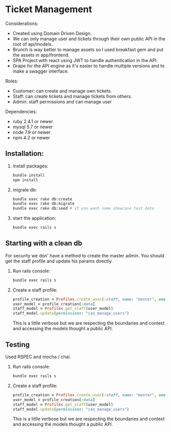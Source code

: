 # Ticket Management

Considerations:
- Created using Domain Driven Design.
- We can only manage user and tickets through their own public API in the root of api/models.
- Brunch is way better to manage assets so I used breakfast gem and put the assets in app/frontend.
- SPA Project with react using JWT to handle authentication in the API. 
- Grape for the API engine as it's easier to handle multiple versions and to make a swagger interface. 

Roles: 

- Customer: can create and manage own tickets.
- Staff: can create tickets and manage tickets from others.
- Admin: staff permissions and can manage user

Dependencies: 

- ruby 2.4.1 or newer
- mysql 5.7 or newer
- node 7.9 or newer
- npm 4.2 or newer

## Installation:

1. Install packages:
      ```bash
      bundle install
      npm install
      ```
2. migrate db:
      ```bash
      bundle exec rake db:create
      bundle exec rake db:migrate
      bundle exec rake db:seed # if you want some showcase test data
      ```
      
3. start the application:

      ```bash
      bundle exec rails s
      ```
      
## Starting with a clean db

For security we don' have a method to create the master admin. You should get the staff profile and update his params directly.

1. Run rails console:
      ```bash
      bundle exec rails s
      ```
      
2. Create a staff profile:
      
      ```ruby
      profile_creation = Profiles.create_user(:staff, name: "master", email: "master@test.com", password: "changeme")
      user_model = profile_creation[:data]
      staff_model = Profiles.get_staff(user_model)
      staff_model.update(permissions: "can_manage_users")
      ```
      This is a little verbose but we are respecting the boundaries and context and accessing the models thought a public API.

## Testing

Used RSPEC and mocha / chai.

1. Run rails console:
      ```bash
      bundle exec rails s
      ```
      
2. Create a staff profile:
      
      ```ruby
      profile_creation = Profiles.create_user(:staff, name: "master", email: "master@test.com", password: "changeme")
      user_model = profile_creation[:data]
      staff_model = Profiles.get_staff(user_model)
      staff_model.update(permissions: "can_manage_users")
      ```
      This is a little verbose but we are respecting the boundaries and context and accessing the models thought a public API.
      